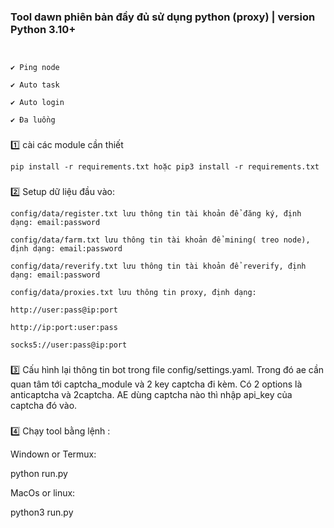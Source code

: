 ### Tool dawn phiên bản đầy đủ sử dụng python (proxy) | version Python 3.10+
```


✔️ Ping node

✔️ Auto task

✔️ Auto login

✔️ Đa luồng
```
 ### 
1️⃣ cài các module cần thiết
```
pip install -r requirements.txt hoặc pip3 install -r requirements.txt
```
### 
2️⃣ Setup dữ liệu đầu vào:
```
config/data/register.txt lưu thông tin tài khoản để đăng ký, định dạng: email:password

config/data/farm.txt lưu thông tin tài khoản để mining( treo node), định dạng: email:password

config/data/reverify.txt lưu thông tin tài khoản để reverify, định dạng: email:password

config/data/proxies.txt lưu thông tin proxy, định dạng:

http://user:pass@ip:port

http://ip:port:user:pass

socks5://user:pass@ip:port
```
### 
3️⃣ Cấu hình lại thông tin bot trong file config/settings.yaml. Trong đó ae cần quan tâm tới captcha_module và 2 key captcha đi kèm. Có 2 options là anticaptcha và 2captcha. AE dùng captcha nào thì nhập api_key của captcha đó vào.
###
4️⃣ Chạy tool bằng lệnh :

Windown or Termux:

python run.py

MacOs or linux:

python3 run.py
